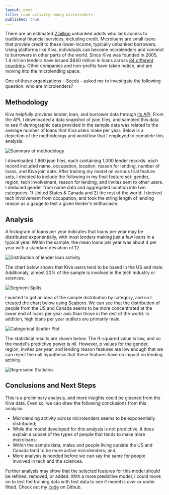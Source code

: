 ```yaml
---
layout: post
title: Loan activity among microlenders
published: true
---
```


There are an estimated [2 billion](http://www.cgap.org/about/faq/who-are-2-billion-unbanked-adults-globally) unbanked adults who lack access to traditional financial services, including credit. Microloans are small loans that provide credit to these lower-income, typically unbanked borrowers. Using platforms like Kiva, individuals can become microlenders and connect to borrowers in other parts of the world. Since Kiva was founded in 2005, 1.4 million lenders have issued $840 million in loans across [84 different countries](https://www.kiva.org/about). Other companies and non-profits have taken notice, and are moving into the microlending space. 

One of these organizations – [Seeds](http://playseeds.com) – asked me to investigate the following question: who are microlenders?

## Methodology

Kiva helpfully provides lender, loan, and borrower data through [its API](https://build.kiva.org). From the API, I downloaded a data snapshot of json files, and sampled this data to see if demographic data provided in the sample data was related to the average number of loans that Kiva users make per year. Below is a depiction of the methodology and workflow that I employed to complete this analysis. 

![Summary of methodology]({{site.baseurl}}/pgr-me.github.io/images/001-microlending-methods.png)

I downloaded 1,860 json files, each containing 1,000 lender records. each record included name, occupation, location, reason for lending, number of loans, and Kiva join date. After training my model on various trial feature sets, I decided to include the following in my final feature set: gender, region, tech involvement, reason for lending, and invites sent to other users. I deduced gender from name data and aggregated location into two categories: 1) United States & Canada and 2) the rest of the world. I derived tech involvement from occupation, and took the string length of lending reason as a gauge to test a given lender's enthusiasm. 

## Analysis

A histogram of loans per year indicates that loans per year may be distributed exponentially, with most lenders making just a few loans  in a typical year. Within the sample, the mean loans per year was about 4 per year with a standard deviation of 12.

![Distribution of lender loan activity]({{site.baseurl}}/pgr-me.github.io/images/001-microlending-hist.png)

The chart below shows that Kiva users tend to be based in the US and male. Additionaly, almost 20% of the sample is involved in the tech industry or sciences.

![Segment Splits]({{site.baseurl}}/pgr-me.github.io/images/001-microlending-splits.png)

I wanted to get an idea of the sample distribution by category, and so I created the chart below using [Seaborn](https://stanford.edu/~mwaskom/software/seaborn/). We can see that the distribution of people from the US and Canada seems to be more concentrated at the lower end of loans per year axis than those in the rest of the world. In addition, high loans per year outliers are primarily male.

![Categorical Scatter Plot]({{site.baseurl}}/pgr-me.github.io/images/001-microlending-scatter.png)

The statistical results are shown below. The R-squared value is low, and so the model's predictive power is nil. However, p values for the gender, region, invites per year, and lending reason features are low enough that we can reject the null hypothesis that these features have no impact on lending activity.

![Regression Statistics]({{site.baseurl}}/pgr-me.github.io/images/001-microlending-regstats.png)

## Conclusions and Next Steps

This is a preliminary analysis, and more insights could be gleaned from the Kiva data. Even so, we can draw the following conclusions from this analysis:

- Microlending activity across microlenders seems to be exponentially distributed;
- While the model developed for this analysis is not predictive, it does explain a subset of the types of people that tends to make more microloans;
- Within the sample data, males and people living outside the US and Canada tend to be more active microlenders; and,
- More analysis is needed before we can say the same for people involved in tech and the sciences.

Further analysis may show that the selected features for this model should be refined, removed, or added. With a more predictive model, I could move on to test the training data with test data to see if model is over or under fitted. Check out my [code](https://github.com/pgr-me/metis_projects/tree/master/microlending) on Github.
